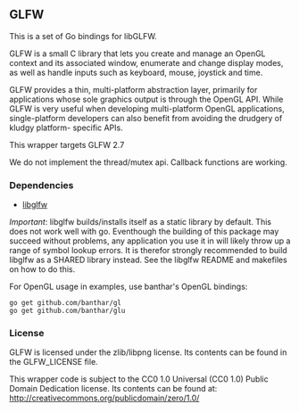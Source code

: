 ## GLFW

This is a set of Go bindings for libGLFW.

GLFW is a small C library that lets you create and manage an OpenGL context and
its associated window, enumerate and change display modes, as well as handle
inputs such as keyboard, mouse, joystick and time.

GLFW provides a thin, multi-platform abstraction layer, primarily for
applications whose sole graphics output is through the OpenGL API. While GLFW is
very useful when developing multi-platform OpenGL applications, single-platform
developers can also benefit from avoiding the drudgery of kludgy platform-
specific APIs.

This wrapper targets GLFW 2.7

We do not implement the thread/mutex api.
Callback functions are working.

### Dependencies

* [libglfw](http://www.glfw.org/download.html)
 
_Important_: libglfw builds/installs itself as a static library by default.
This does not work well with go. Eventhough the building of this package may succeed
without problems, any application you use it in will likely throw up a range
of symbol lookup errors. It is therefor strongly recommended to build libglfw
as a SHARED library instead. See the libglfw README and makefiles on how to
do this.

For OpenGL usage in examples, use banthar's OpenGL bindings:

    go get github.com/banthar/gl
    go get github.com/banthar/glu


### License

GLFW is licensed under the zlib/libpng license. Its contents can be found in the
GLFW_LICENSE file.

This wrapper code is subject to the CC0 1.0 Universal (CC0 1.0) Public Domain
Dedication license. Its contents can be found at:
http://creativecommons.org/publicdomain/zero/1.0/
